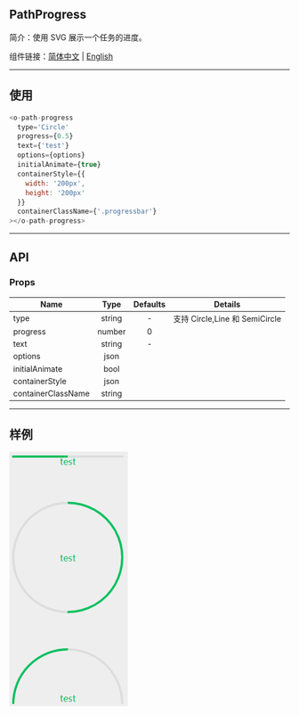 ## PathProgress 

简介：使用 SVG 展示一个任务的进度。

组件链接：[简体中文](https://tencent.github.io/omi/packages/omiu/examples/build/zh-cn.html#/path-progress?index=6&subIndex=4 "官网链接") | [English](https://tencent.github.io/omi/packages/omiu/examples/build/index.html#/path-progress?index=6&subIndex=4 "官网链接")

---

## 使用

```js
<o-path-progress
  type='Circle' 
  progress={0.5}
  text={'test'}
  options={options}
  initialAnimate={true}
  containerStyle={{
    width: '200px',
    height: '200px'
  }}
  containerClassName={'.progressbar'}
></o-path-progress>
```

---

## API

### Props

|  **Name**  | **Type**        | **Defaults**  | **Details**  |
| ------------- |:-------------:|:-----:|:-------------:|
| type         | string|    -   |   支持 Circle,Line 和 SemiCircle     |
| progress         | number|    0   |             |
| text         | string|    -   |             |
| options         | json |       |             |
| initialAnimate         | bool|       |             |
| containerStyle         | json|       |             |
| containerClassName         | string|       |             |

---

## 样例

![path-progress](https://raw.githubusercontent.com/ZainChen/omi-vscode/master/assets/omiu/path-progress.png "path-progress")

